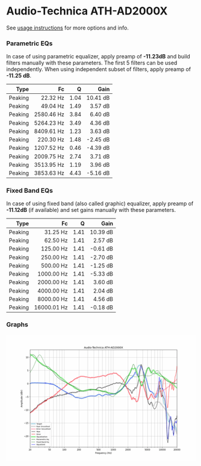 # Audio-Technica ATH-AD2000X
See [usage instructions](https://github.com/jaakkopasanen/AutoEq#usage) for more options and info.

### Parametric EQs
In case of using parametric equalizer, apply preamp of **-11.23dB** and build filters manually
with these parameters. The first 5 filters can be used independently.
When using independent subset of filters, apply preamp of **-11.25 dB**.

| Type    | Fc         |    Q | Gain     |
|--------:|-----------:|-----:|---------:|
| Peaking | 22.32 Hz   | 1.04 | 10.41 dB |
| Peaking | 49.04 Hz   | 1.49 | 3.57 dB  |
| Peaking | 2580.46 Hz | 3.84 | 6.40 dB  |
| Peaking | 5264.23 Hz | 3.49 | 4.36 dB  |
| Peaking | 8409.61 Hz | 1.23 | 3.63 dB  |
| Peaking | 220.30 Hz  | 1.48 | -2.45 dB |
| Peaking | 1207.52 Hz | 0.46 | -4.39 dB |
| Peaking | 2009.75 Hz | 2.74 | 3.71 dB  |
| Peaking | 3513.95 Hz | 1.19 | 3.96 dB  |
| Peaking | 3853.63 Hz | 4.43 | -5.16 dB |

### Fixed Band EQs
In case of using fixed band (also called graphic) equalizer, apply preamp of **-11.12dB**
(if available) and set gains manually with these parameters.

| Type    | Fc          |    Q | Gain     |
|--------:|------------:|-----:|---------:|
| Peaking | 31.25 Hz    | 1.41 | 10.39 dB |
| Peaking | 62.50 Hz    | 1.41 | 2.57 dB  |
| Peaking | 125.00 Hz   | 1.41 | -0.61 dB |
| Peaking | 250.00 Hz   | 1.41 | -2.70 dB |
| Peaking | 500.00 Hz   | 1.41 | -1.25 dB |
| Peaking | 1000.00 Hz  | 1.41 | -5.33 dB |
| Peaking | 2000.00 Hz  | 1.41 | 3.60 dB  |
| Peaking | 4000.00 Hz  | 1.41 | 2.04 dB  |
| Peaking | 8000.00 Hz  | 1.41 | 4.56 dB  |
| Peaking | 16000.01 Hz | 1.41 | -0.18 dB |

### Graphs
![](./Audio-Technica%20ATH-AD2000X.png)
